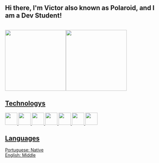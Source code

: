 <h2 align="left">Hi there, I'm Victor also known as Polaroid, and I am a Dev Student!</h2>

<div>
  <br>
  <a href="https://github.com/Polaroid399">
  <img loading="lazy" height="200em" src="https://github-readme-stats.vercel.app/api/top-langs/?username=Polaroid339&layout=compact&langs_count=8&theme=react&hide_border=true&bg_color=0D1117&title_color=4169E1&icon_color=ffea00"/><img loading="lazy" height="200em" src="https://github-readme-stats.vercel.app/api?username=Polaroid339&show_icons=true&theme=react&hide_border=true&bg_color=0D1117&title_color=4169E1&icon_color=ffea00"/>
</div>

## Technologys

<div>
  <img loading="lazy" src="https://static-00.iconduck.com/assets.00/python-icon-2048x2037-lpg0vgkm.png" width="40" height="40"/> <img loading="lazy" src="https://cdn-icons-png.flaticon.com/512/732/732212.png" width="40" height="40"/> <img loading="lazy" src="https://cdn-icons-png.flaticon.com/512/732/732190.png" width="40" height="40"/> <img loading="lazy" src="https://static-00.iconduck.com/assets.00/javascript-js-icon-2048x2048-nyxvtvk0.png" width="40" height="40"/> <img loading="lazy" src="https://cdn-icons-png.flaticon.com/512/5968/5968282.png" width="40" height="40"/> <img loading="lazy" src="https://camo.githubusercontent.com/08e5c6e8aa7ccef45e684d725a12d76bb5f7d8da0d51b48efe78c24a999193c3/68747470733a2f2f63646e2e776f726c64766563746f726c6f676f2e636f6d2f6c6f676f732f632d312e737667" width="40" height="40"/> <img loading="lazy" src="https://camo.githubusercontent.com/141e6c6f66f8baa91f42f8b85037a5e30a6ad232f1b1ace12155bc45f39b7b26/68747470733a2f2f7777772e7376677265706f2e636f6d2f73686f772f3435323132392f76732d636f64652e737667" width="40" height="40"/>
</div>


## Languages
Portuguese: Native <br>
English: Middle
